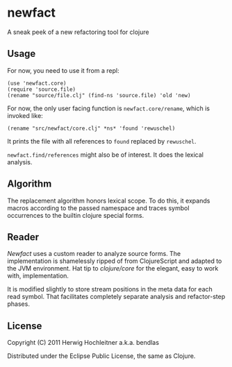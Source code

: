 # newfact

A sneak peek of a new refactoring tool for clojure

## Usage

For now, you need to use it from a repl:

    (use 'newfact.core)
    (require 'source.file)
    (rename "source/file.clj" (find-ns 'source.file) 'old 'new)

For now, the only user facing function is `newfact.core/rename`,
which is invoked like:

    (rename "src/newfact/core.clj" *ns* 'found 'rewuschel)

It prints the file with all references to `found` replaced by `rewuschel`.

`newfact.find/references` might also be of interest. It does the
lexical analysis.

## Algorithm

The replacement algorithm honors lexical scope. To do this, it expands
macros according to the passed namespace and traces symbol occurrences
to the builtin clojure special forms.

## Reader

*Newfact* uses a custom reader to analyze source forms. The
implementation is shamelessly ripped of from ClojureScript and
adapted to the JVM environment. Hat tip to *clojure/core* for the
elegant, easy to work with, implementation.

It is modified slightly to store stream positions in the meta data for
each read symbol. That facilitates completely separate analysis and
refactor-step phases.

## License

Copyright (C) 2011 Herwig Hochleitner a.k.a. bendlas

Distributed under the Eclipse Public License, the same as Clojure.
